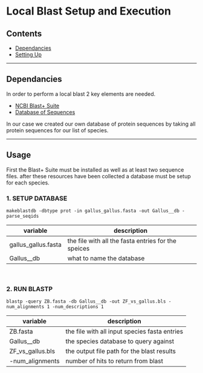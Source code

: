 # Local Blast Setup and Execution
 
## Contents 

- [Dependancies](#Dependancies)
- [Setting Up](#setting-up)

<hr>

## Dependancies

In order to perform a local blast 2 key elements are needed.
- [NCBI Blast+ Suite](https://blast.ncbi.nlm.nih.gov/Blast.cgi?PAGE_TYPE=BlastDocs&DOC_TYPE=Download)
- [Database of Sequences](https://www.ncbi.nlm.nih.gov/protein)

In our case we created our own database of protein sequences by taking all protein sequences for our list of species.
<hr>

## Usage

First the Blast+ Suite must be installed as well as at least two sequence files. after these resources have been collected a database must be setup for each species.

### 1. SETUP DATABASE
``` 
makeblastdb -dbtype prot -in gallus_gallus.fasta -out Gallus__db -parse_seqids 
```
|variable | description |
|-|-|
|gallus_gallus.fasta |the file with all the fasta entries for the speices |
|Gallus__db |what to name the database |
<br>

### 2. RUN BLASTP
```
blastp -query ZB.fasta -db Gallus__db -out ZF_vs_gallus.bls -num_alignments 1 -num_descriptions 1
```
|variable | description |
|-|-|
|ZB.fasta | the file with all input species fasta entries |
|Gallus__db |the species database to query against |
|ZF_vs_gallus.bls |the output file path for the blast results |
|-num_alignments |number of hits to return from blast |
<br>

    